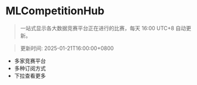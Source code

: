 # MLCompetitionHub

> 一站式显示各大数据竞赛平台正在进行的比赛，每天 16:00 UTC+8 自动更新。
  
> 更新时间: 2025-01-21T16:00:00+0800 

* 多家竞赛平台
* 多种订阅方式
* 下拉查看更多